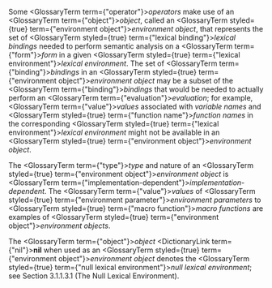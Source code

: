  



Some <GlossaryTerm  term={"operator"}><i>operators</i></GlossaryTerm> make use of an <GlossaryTerm  term={"object"}><i>object</i></GlossaryTerm>, called an <GlossaryTerm styled={true} term={"environment object"}><i>environment object</i></GlossaryTerm>, that represents the set of <GlossaryTerm styled={true} term={"lexical binding"}><i>lexical bindings</i></GlossaryTerm> needed to perform semantic analysis on a <GlossaryTerm  term={"form"}><i>form</i></GlossaryTerm> in a given <GlossaryTerm styled={true} term={"lexical environment"}><i>lexical environment</i></GlossaryTerm>. The set of <GlossaryTerm  term={"binding"}><i>bindings</i></GlossaryTerm> in an <GlossaryTerm styled={true} term={"environment object"}><i>environment object</i></GlossaryTerm> may be a subset of the <GlossaryTerm  term={"binding"}><i>bindings</i></GlossaryTerm> that would be needed to actually perform an <GlossaryTerm  term={"evaluation"}><i>evaluation</i></GlossaryTerm>; for example, <GlossaryTerm  term={"value"}><i>values</i></GlossaryTerm> associated with *variable names* and <GlossaryTerm styled={true} term={"function name"}><i>function names</i></GlossaryTerm> in the corresponding <GlossaryTerm styled={true} term={"lexical environment"}><i>lexical environment</i></GlossaryTerm> might not be available in an <GlossaryTerm styled={true} term={"environment object"}><i>environment object</i></GlossaryTerm>. 



The <GlossaryTerm  term={"type"}><i>type</i></GlossaryTerm> and nature of an <GlossaryTerm styled={true} term={"environment object"}><i>environment object</i></GlossaryTerm> is <GlossaryTerm  term={"implementation-dependent"}><i>implementation-dependent</i></GlossaryTerm>. The <GlossaryTerm  term={"value"}><i>values</i></GlossaryTerm> of <GlossaryTerm styled={true} term={"environment parameter"}><i>environment parameters</i></GlossaryTerm> to <GlossaryTerm styled={true} term={"macro function"}><i>macro functions</i></GlossaryTerm> are examples of <GlossaryTerm styled={true} term={"environment object"}><i>environment objects</i></GlossaryTerm>. 



The <GlossaryTerm  term={"object"}><i>object</i></GlossaryTerm> <DictionaryLink  term={"nil"}><b>nil</b></DictionaryLink> when used as an <GlossaryTerm styled={true} term={"environment object"}><i>environment object</i></GlossaryTerm> denotes the <GlossaryTerm styled={true} term={"null lexical environment"}><i>null lexical environment</i></GlossaryTerm>; see Section 3.1.1.3.1 (The Null Lexical Environment). 



